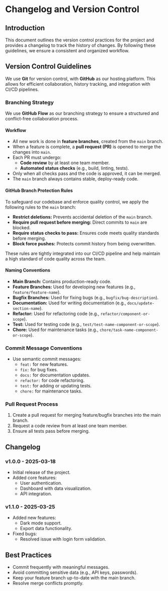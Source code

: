 # Changelog and Version Control

## Introduction

This document outlines the version control practices for the project and provides a changelog to track the history of changes. By following these guidelines, we ensure a consistent and organized workflow.

<!-- link to changelog -->

## Version Control Guidelines
We use **Git** for version control, with **GitHub** as our hosting platform. 
This allows for efficient collaboration, history tracking, and integration with CI/CD pipelines.

### Branching Strategy

We use **GitHub Flow** as our branching strategy to ensure a structured and conflict-free collaboration process.

#### Workflow

- All new work is done in **feature branches**, created from the `main` branch.
- When a feature is complete, a **pull request (PR)** is opened to merge the changes into `main`.
- Each PR must undergo:
  - **Code review** by at least one team member.
  - **Automated status checks** (e.g., build, linting, tests).
- Only when all checks pass and the code is approved, it can be merged.
- The `main` branch always contains stable, deploy-ready code.

#### GitHub Branch Protection Rules

To safeguard our codebase and enforce quality control, we apply the following rules to the `main` branch:

- **Restrict deletions:** Prevents accidental deletion of the `main` branch.
- **Require pull request before merging:** Direct commits to `main` are blocked.
- **Require status checks to pass:** Ensures code meets quality standards before merging.
- **Block force pushes:** Protects commit history from being overwritten.

These rules are tightly integrated into our CI/CD pipeline and help maintain a high standard of code quality across the team.


#### Naming Conventions

- **Main Branch:** Contains production-ready code.
- **Feature Branches:** Used for developing new features (e.g., `feature/feature-name`).
- **Bugfix Branches:** Used for fixing bugs (e.g., `bugfix/bug-description`).
- **Documentation:** Used for writing documentation (e.g., `docs/update-section-name`).
- **Refactor:** Used for refactoring code  (e.g., `refactor/component-or-scope`).
- **Test:** Used for testing code (e.g., `test/test-name-component-or-scope`).
- **Chore:** Used for maintenance tasks (e.g., `chore/task-name-component-or-scope`).

### Commit Message Conventions

- Use semantic commit messages:
  - `feat:` for new features.
  - `fix:` for bug fixes.
  - `docs:` for documentation updates.
  - `refactor:` for code refactoring.
  - `test:` for adding or updating tests.
  - `chore:` for maintenance tasks.

### Pull Request Process

1. Create a pull request for merging feature/bugfix branches into the main branch.
2. Request a code review from at least one team member.
3. Ensure all tests pass before merging.

## Changelog

### v1.0.0 - 2025-03-18

- Initial release of the project.
- Added core features:
  - User authentication.
  - Dashboard with data visualization.
  - API integration.

### v1.1.0 - 2025-03-25

- Added new features:
  - Dark mode support.
  - Export data functionality.
- Fixed bugs:
  - Resolved issue with login form validation.

## Best Practices

- Commit frequently with meaningful messages.
- Avoid committing sensitive data (e.g., API keys, passwords).
- Keep your feature branch up-to-date with the main branch.
- Resolve merge conflicts promptly.